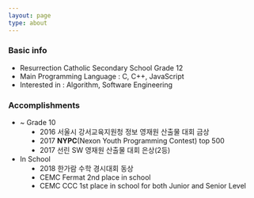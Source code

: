 ```yaml
---
layout: page
type: about
---
```


### Basic info
  * Resurrection Catholic Secondary School Grade 12
  * Main Programming Language : C, C++, JavaScript
   * Interested in : Algorithm, Software Engineering

### Accomplishments
* ~ Grade 10
    <dd>
        <li>2016 서울시 강서교육지원청 정보 영재원 산출물 대회 금상</li>
        <li>2017 <b>NYPC</b>(Nexon Youth Programming Contest) top 500</li>
        <li>2017 선린 SW 영재원 산출물 대회 은상(2등)</li>
    </dd>
* In School
    <dd>
        <li>2018 한가람 수학 경시대회 동상</li>
        <li>CEMC Fermat 2nd place in school</li>
        <li>CEMC CCC 1st place in school for both Junior and Senior Level</li>
    </dd>
